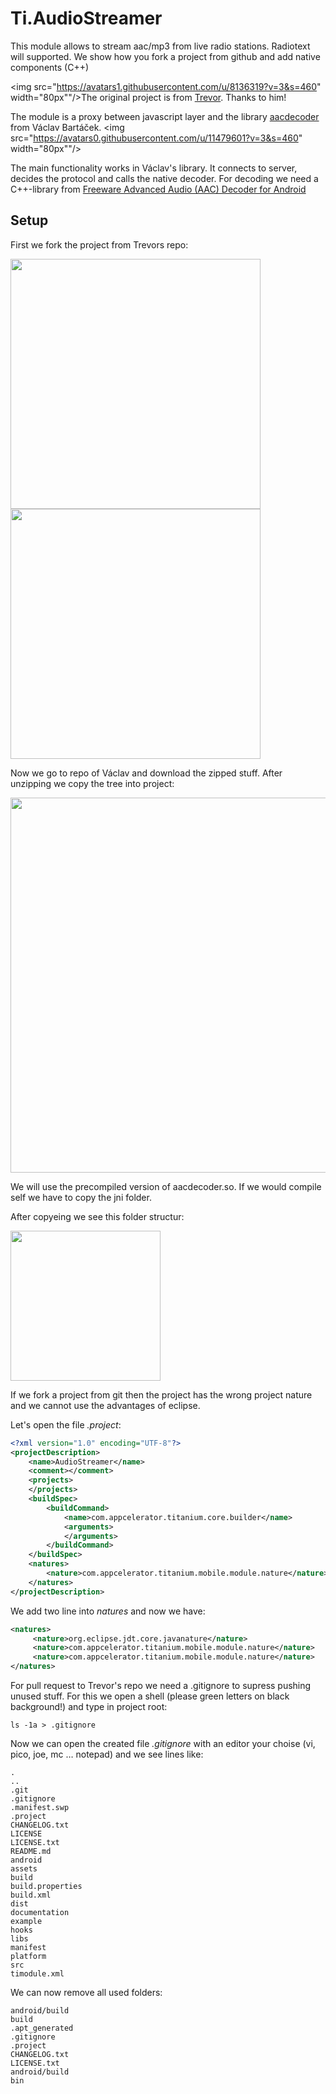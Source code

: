 Ti.AudioStreamer
================

This module allows to stream aac/mp3 from live radio stations. Radiotext will supported. We show how you fork a project from github and add native components (C++)

<img src="https://avatars1.githubusercontent.com/u/8136319?v=3&s=460" width="80px""/>The original project is from [Trevor](https://github.com/trevorf). Thanks to him! 

The module is a proxy between javascript layer and the library [aacdecoder](https://github.com/vbartacek/aacdecoder-android) from Václav Bartáček.
<img src="https://avatars0.githubusercontent.com/u/11479601?v=3&s=460" width="80px""/>

The main functionality works in Václav's library. It connects to server, decides the protocol and calls the native decoder. For decoding we need a C++-library from [Freeware Advanced Audio (AAC) Decoder for Android](http://www.spoledge.com)

Setup
-----

First we fork the project from Trevors repo:

<img src="https://raw.githubusercontent.com/AppWerft/TitaniumAndroidModuleDevelopment/master/images/d6.png" width="400px">

<img src="https://raw.githubusercontent.com/AppWerft/TitaniumAndroidModuleDevelopment/master/images/d7.png" width="400px">

Now we go to repo of Václav and download the zipped stuff. After unzipping we copy the tree into project:

<img src="https://raw.githubusercontent.com/AppWerft/TitaniumAndroidModuleDevelopment/master/images/d8.png" width="600px">

We will  use the precompiled version of aacdecoder.so. If we would compile self we have to copy the jni folder.

After copyeing we see this folder structur:

<img src="https://raw.githubusercontent.com/AppWerft/TitaniumAndroidModuleDevelopment/master/images/d9.png" width="240px">

If we fork a project from git then the project has the wrong project nature and we cannot use the advantages of eclipse.

Let's open the  file *.project*:
```xml
<?xml version="1.0" encoding="UTF-8"?>
<projectDescription>
	<name>AudioStreamer</name>
	<comment></comment>
	<projects>
	</projects>
	<buildSpec>
		<buildCommand>
			<name>com.appcelerator.titanium.core.builder</name>
			<arguments>
			</arguments>
		</buildCommand>
	</buildSpec>
	<natures>
		<nature>com.appcelerator.titanium.mobile.module.nature</nature>
	</natures>
</projectDescription>
```

We add two line into *natures* and now we have:

```xml
<natures>
     <nature>org.eclipse.jdt.core.javanature</nature>
     <nature>com.appcelerator.titanium.mobile.module.nature</nature>
     <nature>com.appcelerator.titanium.mobile.module.nature</nature>
</natures>
```
For pull request to Trevor's repo we need a .gitignore to supress pushing unused stuff. For this we open a shell (please green letters on black background!) and type in project root:

```
ls -1a > .gitignore
```

Now we can open the created file *.gitignore* with an editor your choise (vi, pico, joe, mc … notepad) and we see lines like:

```
.
..
.git
.gitignore
.manifest.swp
.project
CHANGELOG.txt
LICENSE
LICENSE.txt
README.md
android
assets
build
build.properties
build.xml
dist
documentation
example
hooks
libs
manifest
platform
src
timodule.xml
```

We can now remove all used folders:
```
android/build
build
.apt_generated
.gitignore
.project
CHANGELOG.txt
LICENSE.txt
android/build
bin
```
